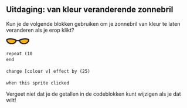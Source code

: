 ## Uitdaging: van kleur veranderende zonnebril

Kun je de volgende blokken gebruiken om je zonnebril van kleur te laten veranderen als je erop klikt?

![zonnebril sprite](images/sunglasses-sprite.png)

```blocks3
repeat (10
end

change [colour v] effect by (25)

when this sprite clicked
```

Vergeet niet dat je de getallen in de codeblokken kunt wijzigen als je dat wilt!
